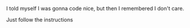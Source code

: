 I told myself I was gonna code nice, but then I remembered I don't care.

Just follow the instructions
